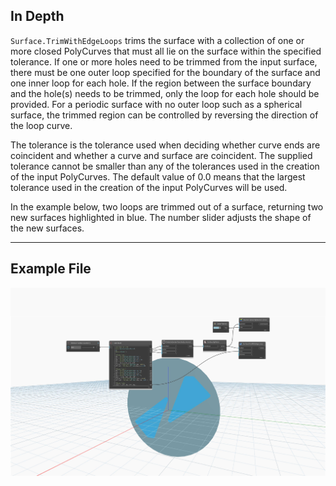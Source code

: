 ## In Depth
`Surface.TrimWithEdgeLoops` trims the surface with a collection of one or more closed PolyCurves that must all lie on the surface within the specified tolerance. If one or more holes need to be trimmed from the input surface, there must be one outer loop specified for the boundary of the surface and one inner loop for each hole. If the region between the surface boundary and the hole(s) needs to be trimmed, only the loop for each hole should be provided. For a periodic surface with no outer loop such as a spherical surface, the trimmed region can be controlled by reversing the direction of the loop curve.

The tolerance is the tolerance used when deciding whether curve ends are coincident and whether a curve and surface are coincident. The supplied tolerance cannot be smaller than any of the tolerances used in the creation of the input PolyCurves. The default value of 0.0 means that the largest tolerance used in the creation of the input PolyCurves will be used.

In the example below, two loops are trimmed out of a surface, returning two new surfaces highlighted in blue. The number slider adjusts the shape of the new surfaces. 

___
## Example File

![Surface.TrimWithEdgeLoops](./Autodesk.DesignScript.Geometry.Surface.TrimWithEdgeLoops(surface,%20loops,%20tolerance)_img.jpg)